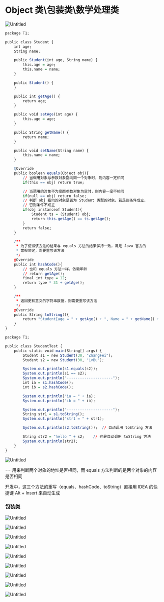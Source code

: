 # Object 类\包装类\数学处理类

![Untitled](Object%20%E7%B1%BB%20%E5%8C%85%E8%A3%85%E7%B1%BB%20%E6%95%B0%E5%AD%A6%E5%A4%84%E7%90%86%E7%B1%BB%20611d53fd11cc4079a360f5112c43af3c/Untitled.png)

```r
package T1;

public class Student {
    int age;
    String name;

    public Student(int age, String name) {
        this.age = age;
        this.name = name;
    }

    public Student() {
    }

    public int getAge() {
        return age;
    }

    public void setAge(int age) {
        this.age = age;
    }

    public String getName() {
        return name;
    }

    public void setName(String name) {
        this.name = name;
    }

    @Override
    public boolean equals(Object obj){
        // 当调用对象与参数对象指向同一个对象时，则内容一定相同
        if(this == obj) return true;

        // 当调用的对象不为空而参数对象为空时，则内容一定不相同
        if(null == obj) return false;
        // 判断 obj 指向的对象是否为 Student 类型的对象，若是则条件成立，
        // 否则条件不成立
        if(obj instanceof Student){
            Student ts = (Student) obj;
            return this.getAge() == ts.getAge();
        }
        return false;
    }

    /**
     * 为了使得该方法的结果与 equals 方法的结果保持一致，满足 Java 官方的
     * 常规协定，需要重写该方法
     */
    @Override
    public int hashCode(){
        // 也和 equals 方法一样，依赖年龄
        // return getAge();
        final int type = 12;
        return type * 31 + getAge();
    }

    /**
     * 返回更有意义的字符串数据，则需要重写该方法
     */
    @Override
    public String toString(){
        return "Student[age = " + getAge() + ", Name = " + getName() + "]";
    }
}

package T1;

public class StudentTest {
    public static void main(String[] args) {
        Student s1 = new Student(30, "ZhangFei");
        Student s2 = new Student(30, "LvBu");

        System.out.println(s1.equals(s2));
        System.out.println(s1 == s2);
        System.out.println("---------------------");
        int ia = s1.hashCode();
        int ib = s2.hashCode();

        System.out.println("ia = " + ia);
        System.out.println("ib = " + ib);

        System.out.println("---------------------");
        String str1 = s1.toString();
        System.out.println("str1 = " + str1);

        System.out.println(s2.toString());  // 自动调用 toString 方法

        String str2 = "hello " + s2;    // 也是自动调用 toString 方法
        System.out.println(str2);
    }
}
```

![Untitled](Object%20%E7%B1%BB%20%E5%8C%85%E8%A3%85%E7%B1%BB%20%E6%95%B0%E5%AD%A6%E5%A4%84%E7%90%86%E7%B1%BB%20611d53fd11cc4079a360f5112c43af3c/Untitled%201.png)

== 用来判断两个对象的地址是否相同，而 equals 方法判断的是两个对象的内容是否相同

开发中，这三个方法的重写（equals、hashCode、toString）直接用 IDEA 的快捷键 Alt + Insert 来自动生成

### 包装类

![Untitled](Object%20%E7%B1%BB%20%E5%8C%85%E8%A3%85%E7%B1%BB%20%E6%95%B0%E5%AD%A6%E5%A4%84%E7%90%86%E7%B1%BB%20611d53fd11cc4079a360f5112c43af3c/Untitled%202.png)

![Untitled](Object%20%E7%B1%BB%20%E5%8C%85%E8%A3%85%E7%B1%BB%20%E6%95%B0%E5%AD%A6%E5%A4%84%E7%90%86%E7%B1%BB%20611d53fd11cc4079a360f5112c43af3c/Untitled%203.png)

![Untitled](Object%20%E7%B1%BB%20%E5%8C%85%E8%A3%85%E7%B1%BB%20%E6%95%B0%E5%AD%A6%E5%A4%84%E7%90%86%E7%B1%BB%20611d53fd11cc4079a360f5112c43af3c/Untitled%204.png)

![Untitled](Object%20%E7%B1%BB%20%E5%8C%85%E8%A3%85%E7%B1%BB%20%E6%95%B0%E5%AD%A6%E5%A4%84%E7%90%86%E7%B1%BB%20611d53fd11cc4079a360f5112c43af3c/Untitled%205.png)

![Untitled](Object%20%E7%B1%BB%20%E5%8C%85%E8%A3%85%E7%B1%BB%20%E6%95%B0%E5%AD%A6%E5%A4%84%E7%90%86%E7%B1%BB%20611d53fd11cc4079a360f5112c43af3c/Untitled%206.png)

![Untitled](Object%20%E7%B1%BB%20%E5%8C%85%E8%A3%85%E7%B1%BB%20%E6%95%B0%E5%AD%A6%E5%A4%84%E7%90%86%E7%B1%BB%20611d53fd11cc4079a360f5112c43af3c/Untitled%207.png)

![Untitled](Object%20%E7%B1%BB%20%E5%8C%85%E8%A3%85%E7%B1%BB%20%E6%95%B0%E5%AD%A6%E5%A4%84%E7%90%86%E7%B1%BB%20611d53fd11cc4079a360f5112c43af3c/Untitled%208.png)

![Untitled](Object%20%E7%B1%BB%20%E5%8C%85%E8%A3%85%E7%B1%BB%20%E6%95%B0%E5%AD%A6%E5%A4%84%E7%90%86%E7%B1%BB%20611d53fd11cc4079a360f5112c43af3c/Untitled%209.png)

![Untitled](Object%20%E7%B1%BB%20%E5%8C%85%E8%A3%85%E7%B1%BB%20%E6%95%B0%E5%AD%A6%E5%A4%84%E7%90%86%E7%B1%BB%20611d53fd11cc4079a360f5112c43af3c/Untitled%2010.png)